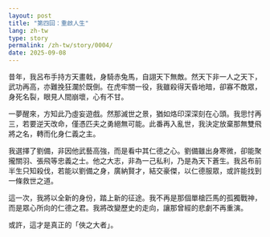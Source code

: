```yaml
---
layout: post
title: "第四回：重啟人生"
lang: zh-tw
type: story
permalink: /zh-tw/story/0004/
date: 2025-09-08
---
```

昔年，我呂布手持方天畫戟，身騎赤兔馬，自詡天下無敵。然天下非一人之天下，武功再高，亦難挽狂瀾於既倒。在虎牢關一役，我雖殺得天昏地暗，卻寡不敵眾，身死名裂，眼見人間崩壞，心有不甘。

一夢醒來，方知此乃虛妄遊戲。然那滅世之景，猶如烙印深深刻在心頭。我思忖再三，若要逆天改命，僅憑匹夫之勇絕無可能。此番再入亂世，我決定放棄那無雙飛將之名，轉而化身仁義之主。

我選擇了劉備，非因他武藝高強，而是看中其仁德之心。劉備雖出身寒微，卻能聚攏關羽、張飛等忠義之士。他之大志，非為一己私利，乃是為天下蒼生。我呂布前半生只知殺伐，若能以劉備之身，廣納賢才，結交豪傑，以仁德服眾，或許能找到一條救世之道。

這一次，我將以全新的身份，踏上新的征途。我不再是那個單槍匹馬的孤獨戰神，而是眾心所向的仁德之君。我將改變歷史的走向，讓那曾經的悲劇不再重演。

或許，這才是真正的「俠之大者」。
